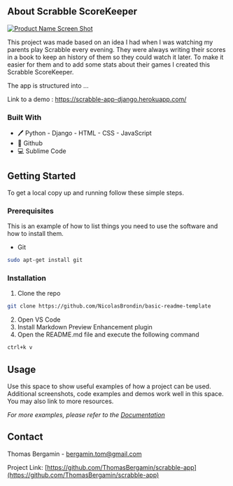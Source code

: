 <!-- ABOUT THE PROJECT -->
## About Scrabble ScoreKeeper

[![Product Name Screen Shot][product-screenshot]](https://example.com)

This project was made based on an idea I had when I was watching my parents play Scrabble every evening. They were always writing their scores in a book to keep an history of them so they could watch it later.
To make it easier for them and to add some stats about their games I created this Scrabble ScoreKeeper.

The app is structured into ...

Link to a demo : https://scrabble-app-django.herokuapp.com/

### Built With

* 🖊️ Python - Django - HTML - CSS - JavaScript
* 🐙 Github
* 💻 Sublime Code

<!-- GETTING STARTED -->
## Getting Started

To get a local copy up and running follow these simple steps.

### Prerequisites

This is an example of how to list things you need to use the software and how to install them.
* Git
```sh
sudo apt-get install git
```

### Installation
 
1. Clone the repo
```sh
git clone https://github.com/NicolasBrondin/basic-readme-template
```
2. Open VS Code
3. Install Markdown Preview Enhancement plugin
3. Open the README.md file and execute the following command
```sh
ctrl+k v
```


<!-- USAGE EXAMPLES -->
## Usage

Use this space to show useful examples of how a project can be used. Additional screenshots, code examples and demos work well in this space. You may also link to more resources.

_For more examples, please refer to the [Documentation](https://example.com)_


<!-- CONTACT -->
## Contact

Thomas Bergamin - bergamin.tom@gmail.com

Project Link: [https://github.com/ThomasBergamin/scrabble-app](https://github.com/ThomasBergamin/scrabble-app)



<!-- MARKDOWN LINKS & IMAGES -->
<!-- https://www.markdownguide.org/basic-syntax/#reference-style-links -->
[product-screenshot]: docs/cover.jpg
